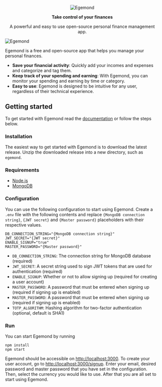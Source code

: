 <p align="center">
  <img src="https://user-images.githubusercontent.com/60735691/234904816-2a466e4d-e4f1-4f68-80ec-99e882583100.png" alt="Egemond" />
</p>

<p align="center">
  <strong>Take control of your finances</strong>
</p>

<p align="center">A powerful and easy to use open-source personal finance management app.</p>

![Egemond](https://user-images.githubusercontent.com/60735691/234904922-dfe0f637-f0f8-4658-a848-e0bd0a23d20e.png)

Egemond is a free and open-source app that helps you manage your personal finances.
- **Save your financial activity**: Quickly add your incomes and expenses and categorize and tag them.
- **Keep track of your spending and earning**: With Egemond, you can monitor your spending and earning by time or category.
- **Easy to use**: Egemond is designed to be intuitive for any user, regardless of their technical experience.

## Getting started
To get started with Egemond read the [documentation](https://github.com/egemond/egemond/wiki) or follow the steps below.

### Installation
The easiest way to get started with Egemond is to download the latest release. Unzip the downloaded release into a new directory, such as `egemond`.

### Requirements
- [Node.js](https://nodejs.org/en/download/)
- [MongoDB](https://www.mongodb.com/try/download/community)

### Configuration
You can use the following configuration to start using Egemond. Create a `.env` file with the following contents and replace `{MongoDB connection string}`, `{JWT secret}` and `{Master password}` placeholders with their respective values.

```
DB_CONNECTION_STRING="{MongoDB connection string}"
JWT_SECRET="{JWT secret}"
ENABLE_SIGNUP="true"
MASTER_PASSWORD="{Master password}"
```

- `DB_CONNECTION_STRING`: The connection string for MongoDB database (required)
- `JWT_SECRET`: A secret string used to sign JWT tokens that are used for authentication (required)
- `ENABLE_SIGNUP`: Whether or not to allow signing up (required for creating a user account)
- `MASTER_PASSWORD`: A password that must be entered when signing up (required if signing up is enabled)
- `MASTER_PASSWORD`: A password that must be entered when signing up (required if signing up is enabled)
- `TOTP_ALGORITHM`: Hashing algorithm for two-factor authentication (optional, default is SHA1)

### Run
You can start Egemond by running
```
npm install
npm start
```

Egemond should be accessible on [http://localhost:3000](http://localhost:3000). To create your user account, go to [http://localhost:3000/signup](http://localhost:3000/signup). Enter your email, desired password and master password that you have set in the configuration. Then, select the currency you would like to use. After that you are all set to start using Egemond.
